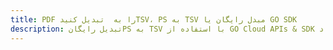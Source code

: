 ---title: PDF را به  تبدیل کنیدTSV، PS به TSV مبدل رایگان یا GO SDKdescription: تبدیل رایگانPS به TSV با استفاده از GO Cloud APIs & SDK همچنین اسناد PDF را در Cloud ایجاد، ویرایش و رندر کنید.---